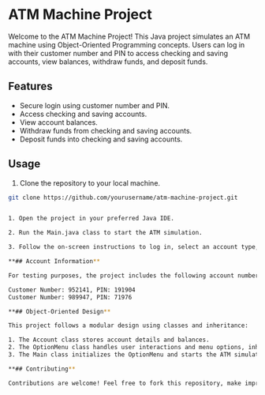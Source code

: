 # ATM Machine Project

Welcome to the ATM Machine Project! This Java project simulates an ATM machine using Object-Oriented Programming concepts. Users can log in with their customer number and PIN to access checking and saving accounts, view balances, withdraw funds, and deposit funds.

## Features

- Secure login using customer number and PIN.
- Access checking and saving accounts.
- View account balances.
- Withdraw funds from checking and saving accounts.
- Deposit funds into checking and saving accounts.

## Usage

1. Clone the repository to your local machine.

```bash
git clone https://github.com/yourusername/atm-machine-project.git


1. Open the project in your preferred Java IDE.

2. Run the Main.java class to start the ATM simulation.

3. Follow the on-screen instructions to log in, select an account type, and perform transactions.

**## Account Information**

For testing purposes, the project includes the following account numbers and PINs:

Customer Number: 952141, PIN: 191904
Customer Number: 989947, PIN: 71976

**## Object-Oriented Design**

This project follows a modular design using classes and inheritance:

1. The Account class stores account details and balances.
2. The OptionMenu class handles user interactions and menu options, inheriting from the Account class.
3. The Main class initializes the OptionMenu and starts the ATM simulation.

**## Contributing**

Contributions are welcome! Feel free to fork this repository, make improvements, and create a pull request. If you find any issues or have suggestions, please open an issue.


